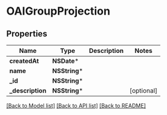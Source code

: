 # OAIGroupProjection

## Properties
Name | Type | Description | Notes
------------ | ------------- | ------------- | -------------
**createdAt** | **NSDate*** |  | 
**name** | **NSString*** |  | 
**_id** | **NSString*** |  | 
**_description** | **NSString*** |  | [optional] 

[[Back to Model list]](../README#documentation-for-models) [[Back to API list]](../README#documentation-for-api-endpoints) [[Back to README]](../README)



